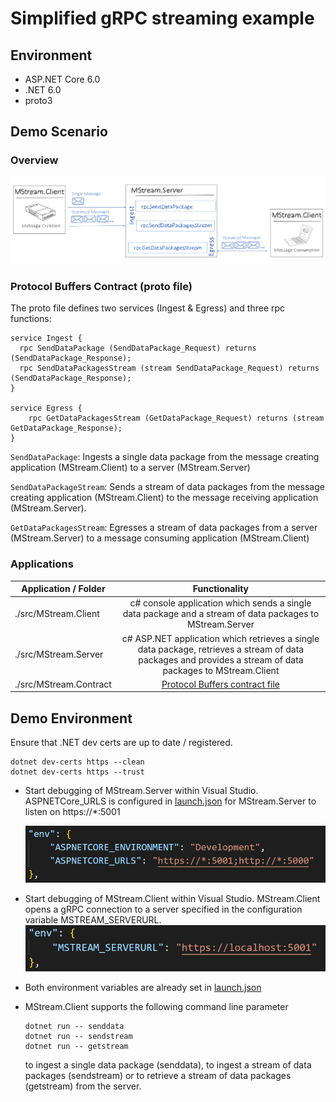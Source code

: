 # Simplified gRPC streaming example 
## Environment 
- ASP.NET Core 6.0
- .NET 6.0
- proto3

## Demo Scenario
### Overview
![](./images/Overview.png)

### Protocol Buffers Contract (proto file)
The proto file defines two services (Ingest & Egress) and three rpc functions: 
```
service Ingest {
  rpc SendDataPackage (SendDataPackage_Request) returns (SendDataPackage_Response);
  rpc SendDataPackagesStream (stream SendDataPackage_Request) returns (SendDataPackage_Response);
}

service Egress {
    rpc GetDataPackagesStream (GetDataPackage_Request) returns (stream GetDataPackage_Response);
}
```
`SendDataPackage`: Ingests a single data package from the message creating application (MStream.Client) to a server (MStream.Server)

`SendDataPackageStream`: Sends a stream of data packages from the message creating application (MStream.Client) to the message receiving application (MStream.Server).

`GetDataPackagesStream`: Egresses a stream of data packages from a server (MStream.Server) to a message consuming application (MStream.Client)

### Applications

| Application / Folder | Functionality |
|----------------------|:-------------:|
| ./src/MStream.Client | c# console application which sends a single data package and a stream of data packages to MStream.Server |
| ./src/MStream.Server | c# ASP.NET application which retrieves a single data package, retrieves a stream of data packages and provides a stream of data packages to MStream.Client |
| ./src/MStream.Contract | [Protocol Buffers contract file](./src/MStream.Contract/dataSrv.proto) |

## Demo Environment
Ensure that .NET dev certs are up to date / registered. 
```
dotnet dev-certs https --clean   
dotnet dev-certs https --trust  
```

- Start debugging of MStream.Server within Visual Studio. ASPNETCore_URLS is configured in [launch.json](./.vscode/launch.json) for MStream.Server to listen on https://*:5001

  ![](./images/ASPNETCORE_URLS.png)

- Start debugging of MStream.Client within Visual Studio. MStream.Client opens a gRPC connection to a server specified in the configuration variable MSTREAM_SERVERURL. 
![](./images/MSTREAM_SERVERURL.png)

- Both environment variables are already set in [launch.json](./.vscode/launch.json)

- MStream.Client supports the following command line parameter
  ```
  dotnet run -- senddata
  dotnet run -- sendstream 
  dotnet run -- getstream
  ```
  to ingest a single data package (senddata), to ingest a stream of data packages (sendstream) or to retrieve a stream of data packages (getstream) from the server. 
  
